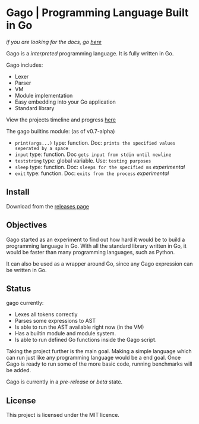 # Gago | Programming Language Built in Go

_if you are looking for the docs, go [here](docs/doc.md)_

Gago is a _interpreted_ programming language. It is fully written in Go.

Gago includes:

- Lexer
- Parser
- VM
- Module implementation
- Easy embedding into your Go application
- Standard library

View the projects timeline and progress [here](https://github.com/glaukiol1/Gago/projects/1)

The gago builtins module: (as of v0.7-alpha)

- `print(args...)` type: function. Doc: `prints the specified values seperated by a space`
- `input` type: function. Doc `gets input from stdin until newline`
- `teststring` type: global variable. Use: `testing purposes`
- `sleep` type: function. Doc: `sleeps for the specified ms` _experimental_
- `exit` type: function. Doc: `exits from the process` _experimental_

## Install

Download from the [releases page](https://github.com/glaukiol1/gago/releases)

## Objectives

Gago started as an experiment to find out how hard it would be to build a programming language in Go. With all the standard library written in Go, it would be faster than many programming languages, such as Python.

It can also be used as a wrapper around Go, since any Gago expression can be written in Go.

## Status

gago currently:

- Lexes all tokens correctly
- Parses some expressions to AST
- Is able to run the AST available right now (in the VM)
- Has a builtin module and module system.
- Is able to run defined Go functions inside the Gago script.

Taking the project further is the main goal. Making a simple language which can run just like any programming language would be a end goal. Once Gago is ready to run some of the more basic code, running benchmarks will be added.

Gago is currently in a _pre-release_ or _beta_ state.

## License

This project is licensed under the MIT licence.
